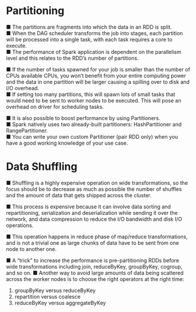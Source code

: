 
# Partitioning

■ The partitions are fragments into which the data in an RDD is split.  
■ When the DAG scheduler transforms the job into stages, each partition will be processed into a single task, with each task requires a core to execute.  
■ The performance of Spark application is dependent on the parallelism level and this relates to the RDD’s number of partitions.

■ If the number of tasks spawned for your job is smaller than the number of CPUs available CPUs, you won’t benefit from your entire computing power and the data in one partition will be larger causing a spilling over to disk and I/O overhead.  
■ If setting too many partitions, this will spawn lots of small tasks that would need to be sent to worker nodes to be 
executed. This will pose an overhead on driver for scheduling tasks.

■ It is also possible to boost performance by using Partitioners.  
■ Spark natively uses two already-built partitioners: HashPartitioner and RangePartitioner.  
■ You can write your own custom Partitioner (pair RDD only) when you have a good working knowledge of your use case.


# Data Shuffling

■ Shuffling is a highly expensive operation on wide transformations, so the focus should be to decrease as much as possible the number of shuffles and the amount of data that gets shipped across the cluster.

■ This process is expensive because it can involve data sorting and repartitioning, serialization and deserialization while sending it over the network, and data compression to reduce the I/O bandwidth and disk I/O operations.

■ This operation happens in reduce phase of map/reduce transformations, and is not a trivial one as large chunks of data have to be sent from one node to another one.

■ A “trick” to increase the performance is pre-partitioning RDDs before wide transformations including join, reduceByKey, groupByKey, cogroup, and so on.
■ Another way to avoid large amounts of data being scattered across the worker nodes is to choose the right operators at the right 
time:
1) groupByKey versus reduceByKey
2) repartition versus coalesce
3) reduceByKey versus aggregateByKey

